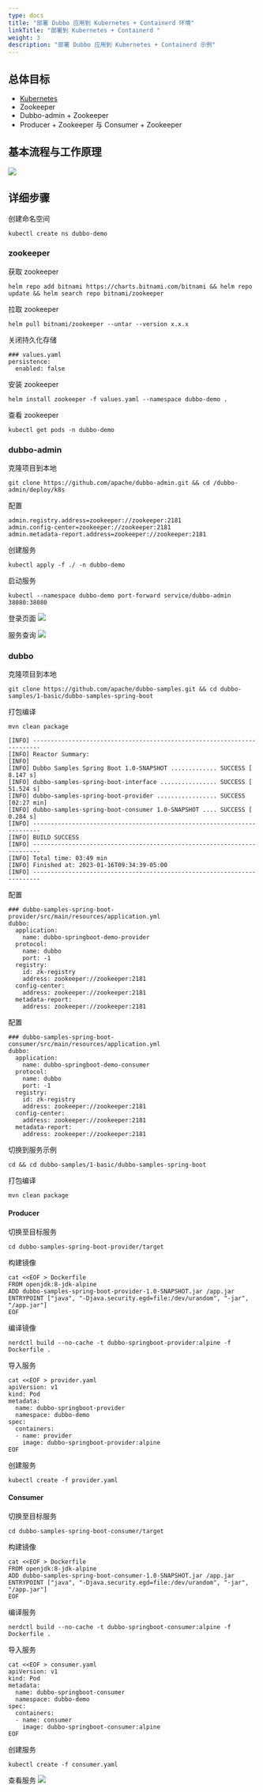 ```yaml
---
type: docs
title: "部署 Dubbo 应用到 Kubernetes + Containerd 环境"
linkTitle: "部署到 Kubernetes + Containerd "
weight: 3
description: "部署 Dubbo 应用到 Kubernetes + Containerd 示例"
---
```

## 总体目标

- [Kubernetes](https://kubernetes.io/docs/setup/production-environment/tools/)
- Zookeeper
- Dubbo-admin + Zookeeper
- Producer + Zookeeper 与 Consumer + Zookeeper

## 基本流程与工作原理

![](/imgs/v3/tasks/deploy/dubbo-k8s-containerd.jpg)

## 详细步骤

创建命名空间
```
kubectl create ns dubbo-demo
```

### zookeeper

获取 zookeeper
```
helm repo add bitnami https://charts.bitnami.com/bitnami && helm repo update && helm search repo bitnami/zookeeper
```

拉取 zookeeper
```
helm pull bitnami/zookeeper --untar --version x.x.x
```

关闭持久化存储
```
### values.yaml
persistence:
  enabled: false
```

安装 zookeeper
```
helm install zookeeper -f values.yaml --namespace dubbo-demo .
```

查看 zookeeper
```
kubectl get pods -n dubbo-demo
```

### dubbo-admin

克隆项目到本地
```
git clone https://github.com/apache/dubbo-admin.git && cd /dubbo-admin/deploy/k8s
```

配置
```
admin.registry.address=zookeeper://zookeeper:2181
admin.config-center=zookeeper://zookeeper:2181
admin.metadata-report.address=zookeeper://zookeeper:2181
```

创建服务
```
kubectl apply -f ./ -n dubbo-demo
```

启动服务
```
kubectl --namespace dubbo-demo port-forward service/dubbo-admin 38080:38080
```

登录页面
![](/imgs/v3/tasks/deploy/dubbo-admin-login.jpg)

服务查询
![](/imgs/v3/tasks/deploy/dubbo-admin-page.jpg)

### dubbo

克隆项目到本地
```
git clone https://github.com/apache/dubbo-samples.git && cd dubbo-samples/1-basic/dubbo-samples-spring-boot
```

打包编译
```
mvn clean package
```

```
[INFO] ------------------------------------------------------------------------
[INFO] Reactor Summary:
[INFO]
[INFO] Dubbo Samples Spring Boot 1.0-SNAPSHOT ............. SUCCESS [  8.147 s]
[INFO] dubbo-samples-spring-boot-interface ................ SUCCESS [ 51.524 s]
[INFO] dubbo-samples-spring-boot-provider ................. SUCCESS [02:27 min]
[INFO] dubbo-samples-spring-boot-consumer 1.0-SNAPSHOT .... SUCCESS [  0.284 s]
[INFO] ------------------------------------------------------------------------
[INFO] BUILD SUCCESS
[INFO] ------------------------------------------------------------------------
[INFO] Total time: 03:49 min
[INFO] Finished at: 2023-01-16T09:34:39-05:00
[INFO] ------------------------------------------------------------------------
```

配置
```
### dubbo-samples-spring-boot-provider/src/main/resources/application.yml
dubbo:
  application:
    name: dubbo-springboot-demo-provider
  protocol:
    name: dubbo
    port: -1
  registry:
    id: zk-registry
    address: zookeeper://zookeeper:2181
  config-center:
    address: zookeeper://zookeeper:2181
  metadata-report:
    address: zookeeper://zookeeper:2181
```

配置
```
### dubbo-samples-spring-boot-consumer/src/main/resources/application.yml
dubbo:
  application:
    name: dubbo-springboot-demo-consumer
  protocol:
    name: dubbo
    port: -1
  registry:
    id: zk-registry
    address: zookeeper://zookeeper:2181
  config-center:
    address: zookeeper://zookeeper:2181
  metadata-report:
    address: zookeeper://zookeeper:2181
```

切换到服务示例
```
cd && cd dubbo-samples/1-basic/dubbo-samples-spring-boot
```

打包编译
```
mvn clean package
```

#### Producer

切换至目标服务
```
cd dubbo-samples-spring-boot-provider/target
```

构建镜像
```
cat <<EOF > Dockerfile
FROM openjdk:8-jdk-alpine
ADD dubbo-samples-spring-boot-provider-1.0-SNAPSHOT.jar /app.jar
ENTRYPOINT ["java", "-Djava.security.egd=file:/dev/urandom", "-jar", "/app.jar"]
EOF
```

编译镜像
```
nerdctl build --no-cache -t dubbo-springboot-provider:alpine -f Dockerfile .
```

导入服务
```
cat <<EOF > provider.yaml
apiVersion: v1
kind: Pod
metadata:
  name: dubbo-springboot-provider
  namespace: dubbo-demo
spec:
  containers:
  - name: provider
    image: dubbo-springboot-provider:alpine
EOF
```
创建服务
```
kubectl create -f provider.yaml
```

#### Consumer

切换至目标服务
```
cd dubbo-samples-spring-boot-consumer/target
```
构建镜像
```
cat <<EOF > Dockerfile
FROM openjdk:8-jdk-alpine
ADD dubbo-samples-spring-boot-consumer-1.0-SNAPSHOT.jar /app.jar
ENTRYPOINT ["java", "-Djava.security.egd=file:/dev/urandom", "-jar", "/app.jar"]
EOF
```

编译服务
```
nerdctl build --no-cache -t dubbo-springboot-consumer:alpine -f Dockerfile .
```

导入服务
```
cat <<EOF > consumer.yaml
apiVersion: v1
kind: Pod
metadata:
  name: dubbo-springboot-consumer
  namespace: dubbo-demo
spec:
  containers:
  - name: consumer
    image: dubbo-springboot-consumer:alpine
EOF
```

创建服务
```
kubectl create -f consumer.yaml
```

查看服务
![](/imgs/v3/tasks/deploy/consumer-provider.jpg)

